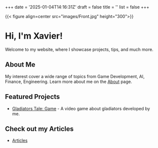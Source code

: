 +++
date = '2025-01-04T14:16:31Z'
draft = false
title = ''
list = false
+++


{{< figure align=center src="images/Front.jpg" height="300">}}

# Hi, I'm Xavier!
Welcome to my website, where I showcase projects, tips, and much more.

## About Me
My interest cover a wide range of topics from Game Development, AI, Finance, Engineering. Learn more about me on the [About](about/) page.

## Featured Projects
- [Gladiators Tale: Game](./projects/project1/) - A video game about gladiators developed by me.

## Check out my Articles
- [Articles](./articles/)


